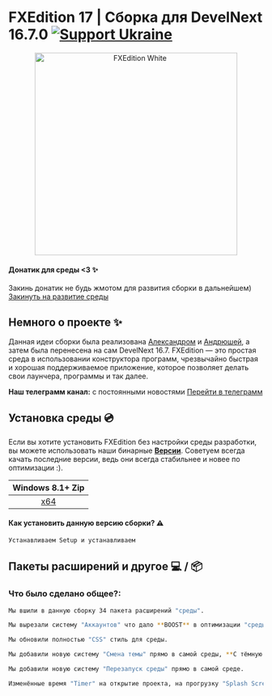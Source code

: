# FXEdition 17 | Сборка для DevelNext 16.7.0 [![Support Ukraine](https://img.shields.io/badge/Support-Ukraine-FFD500?style=flat&labelColor=005BBB)](https://opensource.fb.com/support-ukraine)
<p align="center">
  <img alt="FXEdition White" src="https://github.com/deaglemeister/FXEdition/assets/82234313/09efd85b-bab6-4214-935d-5407f063353e"  width="400">

</p>

#### Донатик для среды <3 ✨
Закинь донатик не будь жмотом для развития сборки в дальнейшем) [Закинуть на развитие среды](https://www.donationalerts.com/r/fxedition)

## Немного о проекте ✨

Данная идеи сборки была реализована [Александром](https://vk.com/acid_vkmusic) и [Андрюшей](https://t.me/im_byte), а затем была перенесена на сам DevelNext 16.7.
FXEdition — это простая среда в использовании конструктора программ, чрезвычайно быстрая и хорошая поддерживаемое приложение, которое позволяет делать свои лаунчера, программы и так далее.

**Наш телеграмм канал:** с постоянными новостями [Перейти в телеграмм](https://t.me/fxedition17)
## Установка среды 💿
Если вы хотите установить FXEdition без настройки среды разработки, вы можете использовать наши бинарные [**Версии**](https://github.com/deaglemeister/FXEdition/releases).
Советуем всегда качать последние версии, ведь они всегда стабильнее и новее по оптимизации :).

| Windows 8.1+ Zip 
| :---: 
| [x64](https://github.com/deaglemeister/FXEdition/releases/) |  |


#### Как установить данную версию сборки? ⚠️
```sh
Устанавливаем Setup и устанавливаем 
```


## Пакеты расширений и другое 💻 / 📦

### Что было сделано общее?:
```sh
Мы вшили в данную сборку 34 пакета расширений "среды".
```
```sh
Мы вырезали систему "Аккаунтов" что дало **BOOST** в оптимизации "среды".
```
```sh
Мы обновили полностью "CSS" стиль для среды.
```
```sh
Мы добавили новую систему "Смена темы" прямо в самой среды, **С тёмную на белую** и **Белую на тёмную**.
```
```sh
Мы добавили новую систему "Перезапуск среды" прямо в самой среде.
```
```sh
Изменённые время "Timer" на открытие проекта, на прогрузку "Splash Screen".
```
